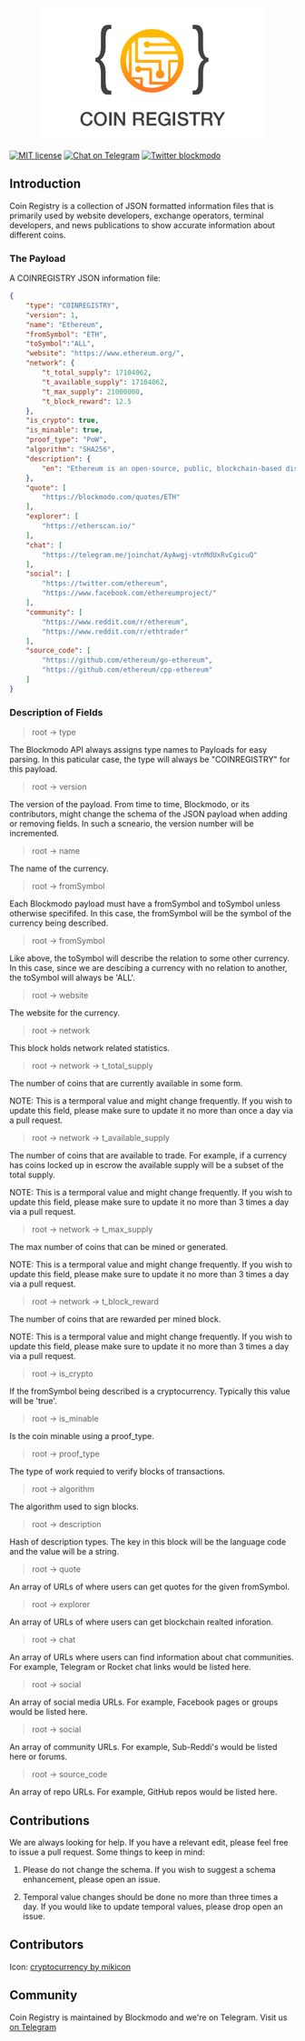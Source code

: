 <p align="center">
    <img 
        width="400px"
        src="https://github.com/Blockmodo/art/blob/master/coin_registry/output/coin_registry_logo@3x.png"
        srcset="https://github.com/Blockmodo/art/blob/master/coin_registry/output/coin_registry_logo@2x.png.png 2x,
                                 https://github.com/Blockmodo/art/blob/master/coin_registry/output/coin_registry_logo@3x.png.png 3x"
    />
</p>

[![MIT license](https://img.shields.io/badge/License-MIT-blue.svg)](https://lbesson.mit-license.org/)
[![Chat on Telegram](https://img.shields.io/badge/Chat%20on-Telegram-brightgreen.svg)](https://t.me/blockmodo_developers)
[![Twitter blockmodo](https://img.shields.io/badge/twitter-blockmodo-green.svg)](http://twitter.com/blockmodo)

## Introduction

Coin Registry is a collection of JSON formatted information files that is primarily used by website developers, exchange operators, terminal developers, and news publications to show accurate information about different coins. 

### The Payload

A COINREGISTRY JSON information file: 

```json
{
	"type": "COINREGISTRY",
	"version": 1,
	"name": "Ethereum",
	"fromSymbol": "ETH",
	"toSymbol":"ALL",
	"website": "https://www.ethereum.org/",
	"network": {
		"t_total_supply": 17104062,
		"t_available_supply": 17104062,
		"t_max_supply": 21000000,
		"t_block_reward": 12.5
	},
	"is_crypto": true,
	"is_minable": true,
	"proof_type": "PoW",
	"algorithm": "SHA256",
	"description": {
		"en": "Ethereum is an open-source, public, blockchain-based distributed computing platform and operating system featuring smart contract functionality. It supports a modified version of Nakamoto consensus via transaction-based state transitions."
	},
	"quote": [
		"https://blockmodo.com/quotes/ETH"
	],
	"explorer": [
		"https://etherscan.io/"
	],
	"chat": [
		"https://telegram.me/joinchat/AyAwgj-vtnMdUxRvCgicuQ"
	],
	"social": [
		"https://twitter.com/ethereum",
		"https://www.facebook.com/ethereumproject/"
	],
	"community": [
		"https://www.reddit.com/r/ethereum",
		"https://www.reddit.com/r/ethtrader"
	],
	"source_code": [
		"https://github.com/ethereum/go-ethereum",
		"https://github.com/ethereum/cpp-ethereum"
	]
}
```

### Description of Fields

> root → type

The Blockmodo API always assigns type names to Payloads for easy parsing. In this paticular case, the type will always be "COINREGISTRY" for this payload.

> root → version

The version of the payload. From time to time, Blockmodo, or its contributors, might change the schema of the JSON payload when adding or removing fields. In such a scneario, the version number will be incremented.

> root → name

The name of the currency.

> root → fromSymbol

Each Blockmodo payload must have a fromSymbol and toSymbol unless otherwise specififed. In this case, the fromSymbol will be the symbol of the currency being described. 

> root → fromSymbol

Like above, the toSymbol will describe the relation to some other currency. In this case, since we are descibing a currency with no relation to another, the toSymbol will always be 'ALL'.

> root → website

The website for the currency.

> root → network

This block holds network related statistics. 

> root → network → t_total_supply

The number of coins that are currently available in some form.

NOTE: This is a termporal value and might change frequently. If you wish to update this field, please make sure to update it no more than once a day via a pull request. 

> root → network → t_available_supply

The number of coins that are available to trade. For example, if a currency has coins locked up in escrow the available supply will be a subset of the total supply. 

NOTE: This is a termporal value and might change frequently. If you wish to update this field, please make sure to update it no more than 3 times a day via a pull request. 


> root → network → t_max_supply

The max number of coins that can be mined or generated.

NOTE: This is a termporal value and might change frequently. If you wish to update this field, please make sure to update it no more than 3 times a day via a pull request. 

> root → network → t_block_reward

The number of coins that are rewarded per mined block.

NOTE: This is a termporal value and might change frequently. If you wish to update this field, please make sure to update it no more than 3 times a day via a pull request. 

> root → is_crypto

If the fromSymbol being described is a cryptocurrency. Typically this value will be 'true'.

> root → is_minable

Is the coin minable using a proof_type.

> root → proof_type

The type of work requied to verify blocks of transactions. 

> root → algorithm

The algorithm used to sign blocks.

> root → description

Hash of description types. The key in this block will be the language code and the value will be a string. 

> root → quote

An array of URLs of where users can get quotes for the given fromSymbol.

> root → explorer

An array of URLs of where users can get blockchain realted inforation.

> root → chat

An array of URLs where users can find information about chat communities. For example, Telegram or Rocket chat links would be listed here.

> root → social

An array of social media URLs. For example, Facebook pages or groups would be listed here. 

> root → social

An array of community URLs. For example, Sub-Reddi's would be listed here or forums.

> root → source_code

An array of repo URLs. For example, GitHub repos would be listed here.

## Contributions

We are always looking for help. If you have a relevant edit, please feel free to issue a pull request. Some things to keep in mind:

1. Please do not change the schema. If you wish to suggest a schema enhancement, please open an issue.

2. Temporal value changes should be done no more than three times a day. If you would like to update temporal values, please drop open an issue.

## Contributors

Icon: [cryptocurrency by mikicon](https://thenounproject.com/mikicon/uploads/?i=1601185)

## Community

Coin Registry is maintained by Blockmodo and we're on Telegram. Visit us [on Telegram](https://t.me/blockmodo_developers)
